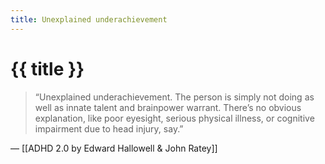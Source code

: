 ```yaml
---
title: Unexplained underachievement
---
```


# {{ title }}

> “Unexplained underachievement. The person is simply not doing as well as innate talent and brainpower warrant. There’s no obvious explanation, like poor eyesight, serious physical illness, or cognitive impairment due to head injury, say.”

— [[ADHD 2.0 by Edward Hallowell & John Ratey]]